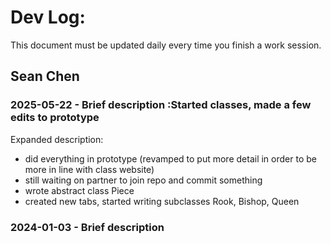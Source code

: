 # Dev Log:

This document must be updated daily every time you finish a work session.

## Sean Chen

### 2025-05-22 - Brief description :Started classes, made a few edits to prototype

Expanded description: 
- did everything in prototype (revamped to put more detail in order to be more in line with class website)
- still waiting on partner to join repo and commit something 
- wrote abstract class Piece
- created new tabs, started writing subclasses Rook, Bishop, Queen 


### 2024-01-03 - Brief description
